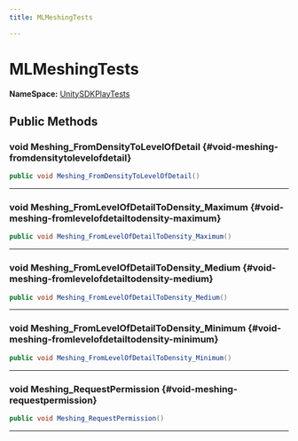 ```yaml
---
title: MLMeshingTests

---
```


# MLMeshingTests



**NameSpace:** 
[UnitySDKPlayTests](/versioned_docs/version-31-Aug-2023/unity-api/api/UnitySDKPlayTests/UnitySDKPlayTests.md) 








## Public Methods

### void Meshing_FromDensityToLevelOfDetail {#void-meshing-fromdensitytolevelofdetail}

```csharp
public void Meshing_FromDensityToLevelOfDetail()
```






-----------

### void Meshing_FromLevelOfDetailToDensity_Maximum {#void-meshing-fromlevelofdetailtodensity-maximum}

```csharp
public void Meshing_FromLevelOfDetailToDensity_Maximum()
```






-----------

### void Meshing_FromLevelOfDetailToDensity_Medium {#void-meshing-fromlevelofdetailtodensity-medium}

```csharp
public void Meshing_FromLevelOfDetailToDensity_Medium()
```






-----------

### void Meshing_FromLevelOfDetailToDensity_Minimum {#void-meshing-fromlevelofdetailtodensity-minimum}

```csharp
public void Meshing_FromLevelOfDetailToDensity_Minimum()
```






-----------

### void Meshing_RequestPermission {#void-meshing-requestpermission}

```csharp
public void Meshing_RequestPermission()
```






-----------


